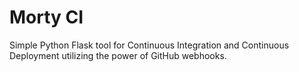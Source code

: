 # Morty CI

Simple Python Flask tool for Continuous Integration and Continuous Deployment
utilizing the power of GitHub webhooks.
